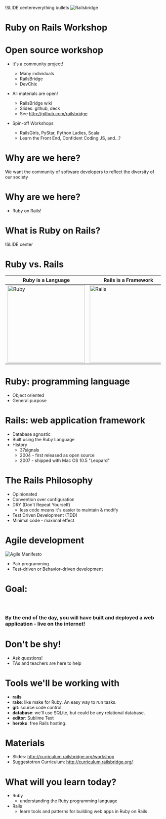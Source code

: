 !SLIDE centereverything bullets
![Railsbridge](img/railsbridge_logo.png)
# Ruby on Rails Workshop

<!SLIDE bullets>

# Open source workshop

* It's a community project!
  * Many individuals
  * RailsBridge
  * DevChix

* All materials are open!
  * RailsBridge wiki
  * Slides: github, deck
  * See <http://github.com/railsbridge>

* Spin-off Workshops
  * RailsGirls, PyStar, Python Ladies, Scala
  * Learn the Front End, Confident Coding JS, and...?

<!SLIDE bullets>
# Why are we here?
We want the community of software developers to reflect the diversity of our society

<!SLIDE bullets>
# Why are we here?
* Ruby on Rails!

<!SLIDE bullets>
# What is Ruby on Rails?

!SLIDE center
# Ruby vs. Rails

|Ruby is a Language | Rails is a Framework |
|----|-----|
| <img src="img/ruby-logo.jpg" alt="Ruby" width="250"> | <img src="img/rails_logo.jpg" alt="Rails" width="250"> |

<!SLIDE bullets>
# Ruby: programming language

* Object oriented
* General purpose

<!SLIDE bullets>
# Rails: web application framework

* Database agnostic
* Built using the Ruby Language
* History
  * 37signals
  * 2004 - first released as open source
  * 2007 - shipped with Mac OS 10.5 "Leopard"

<!SLIDE bullets>
# The Rails Philosophy

* Opinionated
* Convention over configuration
* DRY (Don't Repeat Yourself)
  * less code means it's easier to maintain & modify
* Test Driven Development (TDD)
* Minimal code - maximal effect

<!SLIDE bullets>
# Agile development

![Agile Manifesto](img/agile.jpg)

* Pair programming
* Test-driven or Behavior-driven development

<!SLIDE bullets>
# Goal:
### &nbsp;
### By the end of the day, you will have built and deployed a web application - live on the internet!

<!SLIDE bullets>
# Don't be shy!
* Ask questions!
* TAs and teachers are here to help

<!SLIDE bullets>
# Tools we'll be working with
* **rails**
* **rake**: like make for Ruby. An easy way to run tasks.
* **git**: source code control.
* **database**: we'll use SQLite, but could be any relational database.
* **editor**: Sublime Text
* **heroku**: free Rails hosting.

<!SLIDE bullets>
# Materials
* Slides: <http://curriculum.railsbridge.org/workshop>
* Suggestotron Curriculum: <http://curriculum.railsbridge.org/>

<!SLIDE bullets>
# What will you learn today?
* Ruby
  * understanding the Ruby programming language
* Rails
  * learn tools and patterns for building web apps in Ruby on Rails
